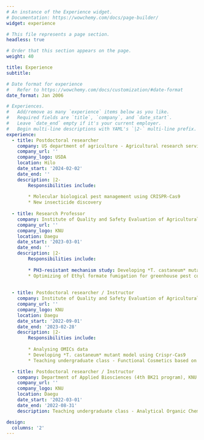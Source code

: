 ```yaml
---
# An instance of the Experience widget.
# Documentation: https://wowchemy.com/docs/page-builder/
widget: experience

# This file represents a page section.
headless: true

# Order that this section appears on the page.
weight: 40

title: Experience
subtitle:

# Date format for experience
#   Refer to https://wowchemy.com/docs/customization/#date-format
date_format: Jan 2006

# Experiences.
#   Add/remove as many `experience` items below as you like.
#   Required fields are `title`, `company`, and `date_start`.
#   Leave `date_end` empty if it's your current employer.
#   Begin multi-line descriptions with YAML's `|2-` multi-line prefix.
experience:
  - title: Postdoctoral researcher
    company: US department of agriculture - Agricultural research service (USDA-ARS)
    company_url: ''
    company_logo: USDA
    location: Hilo
    date_start: '2024-02-02'
    date_end: ''
    description: |2-
        Responsibilities include:
        
        * Molecular biological pest management using CRISPR-Cas9 
        * New insecticide discovery
    
  - title: Research Professor
    company: Institute of Quality and Safety Evaluation of Agricultural Products, KNU
    company_url: ''
    company_logo: KNU
    location: Daegu
    date_start: '2023-03-01'
    date_end: ''
    description: |2-
        Responsibilities include:
        
        * PH3-resistant mechanism study: Developing *T. castaneum* mutant model using Crispr-Cas9 
        * Optimizing of Ethyl formate fumigation for greenhouse pest control
       
       
  - title: Postdoctoral researcher / Instructor
    company: Institute of Quality and Safety Evaluation of Agricultural Products, KNU
    company_url: ''
    company_logo: KNU
    location: Daegu
    date_start: '2022-09-01'
    date_end: '2023-02-28'
    description: |2-
        Responsibilities include:
        
        * Analysing OMICs data
        * Developing *T. castaneum* mutant model using Crispr-Cas9
        * Teaching undergraduate class - Functional Cosmetics based on Natural Product

  - title: Postdoctoral researcher / Instructor
    company: Department of Applied Biosciences (4th BK21 program), KNU
    company_url: ''
    company_logo: KNU
    location: Daegu
    date_start: '2022-03-01'
    date_end: '2022-08-31'
    description: Teaching undergraduate class - Analytical Organic Chemistry Experiment & Agricultural Food Hazardous Substances Informatics

design:
  columns: '2'
---
```

